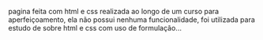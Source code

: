 pagina feita com html e css realizada ao longo de um curso para aperfeiçoamento, ela não possui nenhuma funcionalidade, foi utilizada para estudo de sobre html e css com uso de formulação...
